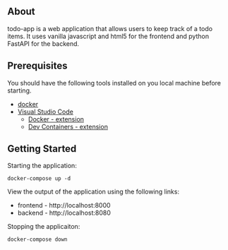 ## About

todo-app is a web application that allows users to keep track of a todo items.
It uses vanilla javascript and html5 for the frontend and python FastAPI for the backend.

## Prerequisites

You should have the following tools installed on you local machine before starting.

* [docker](https://www.docker.com)
* [Visual Studio Code](https://code.visualstudio.com)
  * [Docker - extension](https://marketplace.visualstudio.com/items?itemName=ms-azuretools.vscode-docker)
  * [Dev Containers - extension](https://marketplace.visualstudio.com/items?itemName=ms-vscode-remote.remote-containers)

## Getting Started

Starting the application:

```
docker-compose up -d
```

View the output of the application using the following links:
* frontend - http://localhost:8000
* backend - http://localhost:8080

Stopping the applicaiton:

```
docker-compose down
```
